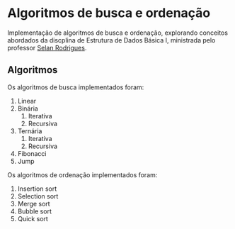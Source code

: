 # Algoritmos de busca e ordenação
Implementação de algoritmos de busca e ordenação, explorando conceitos abordados da discplina de Estrutura de Dados
Básica I, ministrada pelo professor [Selan Rodrigues](https://docente.ufrn.br/2497950/perfil).

## Algoritmos
Os algoritmos de busca implementados foram:
1. Linear
2. Binária
      1. Iterativa
      2. Recursiva
3. Ternária
      1. Iterativa
      2. Recursiva
4. Fibonacci
5. Jump

Os algoritmos de ordenação implementados foram:
1. Insertion sort
2. Selection sort
3. Merge sort
4. Bubble sort
5. Quick sort
